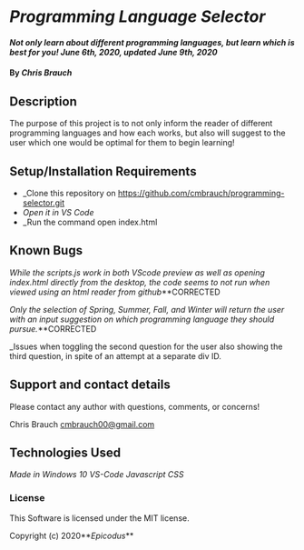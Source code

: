 # _Programming Language Selector_

#### _Not only learn about different programming languages, but learn which is best for you! June 6th, 2020, updated June 9th, 2020_

#### By _**Chris Brauch**_

## Description

The purpose of this project is to not only inform the reader of different programming languages and how each works, but also will suggest to the user which one would be optimal for them to begin learning!

## Setup/Installation Requirements

* _Clone this repository on https://github.com/cmbrauch/programming-selector.git
* _Open it in VS Code_
* _Run the command open index.html

## Known Bugs

_While the scripts.js work in both VScode preview as well as opening index.html directly from the desktop, the code seems to not run when viewed using an html reader from github_**CORRECTED

_Only the selection of Spring, Summer, Fall, and Winter will return the user with an input suggestion on which programming language they should pursue._**CORRECTED

_Issues when toggling the second question for the user also showing the third question, in spite of an
attempt at a separate div ID.

## Support and contact details

Please contact any author with questions, comments, or concerns!

Chris Brauch <cmbrauch00@gmail.com>

## Technologies Used

_Made in Windows 10_
_VS-Code_
_Javascript_
_CSS_

### License

This Software is licensed under the MIT license.

Copyright (c) 2020**_Epicodus_**